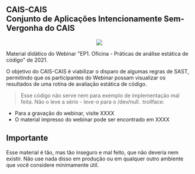 ## CAIS-CAIS<br>Conjunto de Aplicações Intencionamente Sem-Vergonha do CAIS

<p align="center">
  <img src="https://github.com/ffilho/caislabs_webinar-sast/blob/main/caislogo.png?raw=true">
</p>

Material didático do Webinar "EP1. Oficina - Práticas de análise estática de código" de 2021.

O objetivo do CAIS-CAIS é viabilizar o disparo de algumas regras de SAST, permitindo que os participantes do Webinar possam visualizar os resultados de uma rotina de avaliação estática de código.

> Esse código não serve nem para exemplo de implementação mal feita. Não o leve a sério - leve-o para o /dev/null. :trollface:

* Para a gravação do webinar, visite XXXX
* O material impresso do webinar pode ser encontrado em XXXX

## Importante
Esse material é tão, mas tão inseguro e mal feito, que não deveria nem existir.
Não use nada disso em produção ou em qualquer outro ambiente que você considere minimamente útil.
